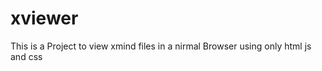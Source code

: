 xviewer
=======

This is a Project to view xmind files in a nirmal Browser using only html js and css
